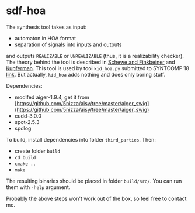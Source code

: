 # sdf-hoa

The synthesis tool takes as input:

- automaton in HOA format
- separation of signals into inputs and outputs

and outputs `REALIZABLE` or `UNREALIZABLE` (thus, it is a realizability checker).
The theory behind the tool is described in
[Schewe and Finkbeiner](https://www.react.uni-saarland.de/publications/atva07.pdf) and
[Kupferman](http://www.cse.huji.ac.il/~ornak/publications/lics06c.pdf).
This tool is used by tool `kid_hoa.py` submitted to SYNTCOMP'18 [link](https://github.com/5nizza/party-elli/tree/syntcomp18).
But actually, `kid_hoa` adds nothing and does only boring stuff.

Dependencies:

- modifed aiger-1.9.4, get it from [https://github.com/5nizza/aisy/tree/master/aiger_swig](https://github.com/5nizza/aisy/tree/master/aiger_swig)
- cudd-3.0.0
- spot-2.5.3
- spdlog

To build, install dependencies into folder `third_parties`.
Then:

- create folder `build`
- `cd build`
- `cmake ..`
- `make`

The resulting binaries should be placed in folder `build/src/`.
You can run them with `-help` argument.

Probably the above steps won't work out of the box,
so feel free to contact me.

